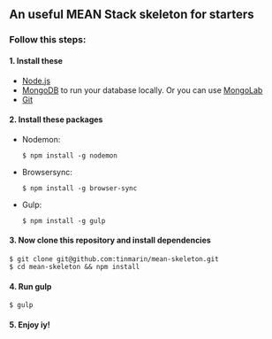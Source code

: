 ## An useful MEAN Stack skeleton for starters

### Follow this steps:

#### 1. Install these

  * [Node.js](https://nodejs.org)
  * [MongoDB](https://www.mongodb.org/) to run your database locally. Or you can use [MongoLab](https://mongolab.com/)
  * [Git](http://git-scm.com/downloads) 

#### 2. Install these packages

  * Nodemon:
  
        $ npm install -g nodemon

  * Browsersync:

        $ npm install -g browser-sync

  * Gulp:
  
        $ npm install -g gulp

#### 3. Now clone this repository and install dependencies

    $ git clone git@github.com:tinmarin/mean-skeleton.git
    $ cd mean-skeleton && npm install
    
#### 4. Run gulp
    
    $ gulp

#### 5. Enjoy iy!
